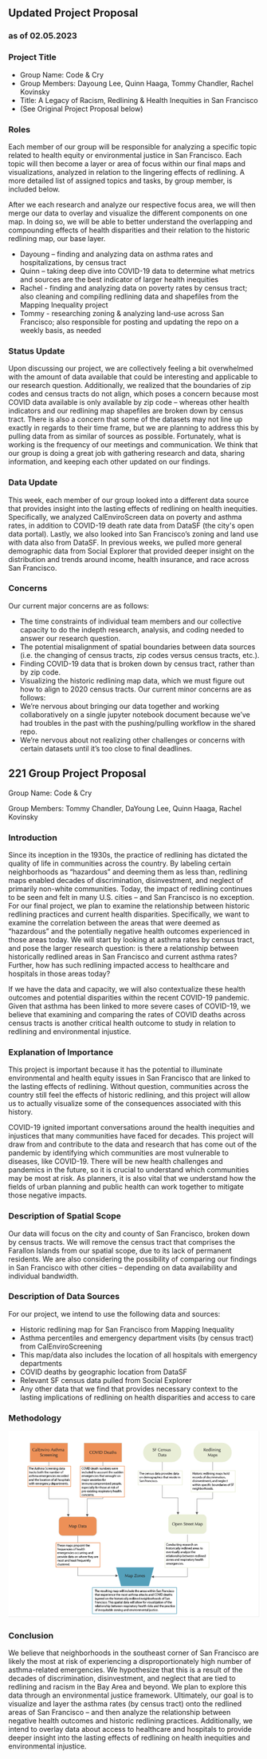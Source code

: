 ## Updated Project Proposal 

### as of 02.05.2023
### Project Title 
* Group Name: Code & Cry
* Group Members: Dayoung Lee, Quinn Haaga, Tommy Chandler, Rachel Kovinsky 
* Title: A Legacy of Racism, Redlining & Health Inequities in San Francisco  
* (See Original Project Proposal below)


### Roles

Each member of our group will be responsible for analyzing a specific topic related to health equity or environmental justice in San Francisco. Each topic will then become a layer or area of focus within our final maps and visualizations, analyzed in relation to the lingering effects of redlining. A more detailed list of  assigned topics and tasks, by group member, is included below. 

After we each research and analyze our respective focus area, we will then merge our data to overlay and visualize the different components on one map. In doing so, we will be able to better understand the overlapping and compounding effects of health disparities and their relation to the historic redlining map, our base layer. 

* Dayoung –  finding and analyzing data on asthma rates and hospitalizations, by census tract 
* Quinn – taking deep dive into COVID-19 data to determine what metrics and sources are the best indicator of larger health inequities
* Rachel - finding and analyzing data on poverty rates by census tract; also cleaning and compiling redlining data and shapefiles from the Mapping Inequality project 
* Tommy - researching zoning & analyzing land-use across San Francisco; also responsible for posting and updating the repo on a weekly basis, as needed

### Status Update
Upon discussing our project, we are collectively feeling a bit overwhelmed with the amount of data available that could be interesting and applicable to our research question. Additionally, we realized that the boundaries of zip codes and census tracts do not align, which poses a concern because most COVID data available is only available by zip code – whereas other health indicators and our redlining map shapefiles are broken down by census tract. There is also a concern that some of the datasets may not line up exactly in regards to their time frame, but we are planning to address this by pulling data from as similar of sources as possible. Fortunately, what is working is the frequency of our meetings and communication. We think that our group is doing a great job with gathering research and data, sharing information, and keeping each other updated on our findings. 

### Data Update
This week, each member of our group looked into a different data source that provides insight into the lasting effects of redlining on health inequities. Specifically, we analyzed CalEnviroScreen data on poverty and asthma rates, in addition to COVID-19 death rate data from DataSF (the city's open data portal). Lastly, we also looked into San Francisco’s zoning and land use with data also from DataSF. In previous weeks, we pulled more general demographic data from Social Explorer that provided deeper insight on the distribution and trends around income, health insurance, and race across San Francisco. 

### Concerns
Our current major concerns are as follows:
* The time constraints of individual team members and our collective capacity to do the indepth research, analysis, and coding needed to answer our research question. 
* The potential misalignment of spatial boundaries between data sources (i.e. the changing of census tracts, zip codes versus census tracts, etc.). 
* Finding COVID-19 data that is broken down by census tract, rather than by zip code.
* Visualizing the historic redlining map data, which we must figure out how to align to 2020 census tracts. 
Our current minor concerns are as follows:  
* We’re nervous about bringing our data together and working collaboratively on a single jupyter notebook document because we’ve had troubles in the past with the pushing/pulling workflow in the shared repo.
* We’re nervous about not realizing other challenges or concerns with certain datasets until it’s too close to final deadlines. 


## 221 Group Project Proposal
Group Name: Code & Cry

Group Members: Tommy Chandler, DaYoung Lee, Quinn Haaga, Rachel Kovinsky

### Introduction
Since its inception in the 1930s, the practice of redlining has dictated the quality of life in communities across the country. By labeling certain neighborhoods as “hazardous” and deeming them as less than, redlining maps enabled decades of discrimination, disinvestment, and neglect of primarily non-white communities. Today, the impact of redlining continues to be seen and felt in many U.S. cities – and San Francisco is no exception. 
For our final project, we plan to examine the relationship between historic redlining practices and current health disparities. Specifically, we want to examine the correlation between the areas that were deemed as “hazardous” and the potentially negative health outcomes experienced in those areas today. We will start by looking at asthma rates by census tract, and pose the larger research question: is there a relationship between historically redlined areas in San Francisco and current asthma rates? Further, how has such redlining impacted access to healthcare and hospitals in those areas today? 

If we have the data and capacity, we will also contextualize these health outcomes and potential disparities within the recent COVID-19 pandemic. Given that asthma has been linked to more severe cases of COVID-19, we believe that examining and comparing the rates of COVID deaths across census tracts is another critical health outcome to study in relation to redlining and environmental injustice.   

### Explanation of Importance
This project is important because it has the potential to illuminate environmental and health equity issues in San Francisco that are linked to the lasting effects of redlining. Without question, communities across the country still feel the effects of historic redlining, and this project will allow us to actually visualize some of the consequences associated with this history.

COVID-19 ignited important conversations around the health inequities and injustices that many communities have faced for decades. This project will draw from and contribute to the data and research that has come out of the pandemic by identifying which communities are most vulnerable to diseases, like COVID-19. There will be new health challenges and pandemics in the future, so it is crucial to understand which communities may be most at risk. As planners, it is also vital that we understand how the fields of urban planning and public health can work together to mitigate those negative impacts.  

### Description of Spatial Scope
Our data will focus on the city and county of San Francisco, broken down by census tracts. We will remove the census tract that comprises the Farallon Islands from our spatial scope, due to its lack of permanent residents. We are also considering the possibility of comparing our findings in San Francisco with other cities – depending on data availability and individual bandwidth.

### Description of Data Sources
For our project, we intend to use the following data and sources: 
* Historic redlining map for San Francisco from Mapping Inequality 
* Asthma percentiles and emergency department visits (by census tract) from CalEnviroScreening
* This map/data also includes the location of all hospitals with emergency departments
* COVID deaths by geographic location from DataSF
* Relevant SF census data pulled from Social Explorer 
* Any other data that we find that provides necessary context to the lasting implications of redlining on health disparities and access to care

### Methodology
![Flowchart](https://github.com/tommychandler5/221project/blob/0abcd59f9ce0716ebcb9975c822fd95333f7ef9f/Group%20Assignments/221%20Project%20Proposal%20Methodology%20Flow%20Chart.png)

### Conclusion 
We believe that neighborhoods in the southeast corner of San Francisco are likely the most at risk of experiencing a disproportionately high number of asthma-related emergencies. We hypothesize that this is a result of the decades of discrimination, disinvestment, and neglect that are tied to redlining and racism in the Bay Area and beyond. We plan to explore this data through an environmental justice framework. 
Ultimately, our goal is to visualize and layer the asthma rates (by census tract) onto the redlined areas of San Francisco – and then analyze the relationship between negative health outcomes and historic redlining practices. Additionally, we intend to overlay data about access to healthcare and hospitals to provide deeper insight into the lasting effects of redlining on health inequities and environmental injustice. 

